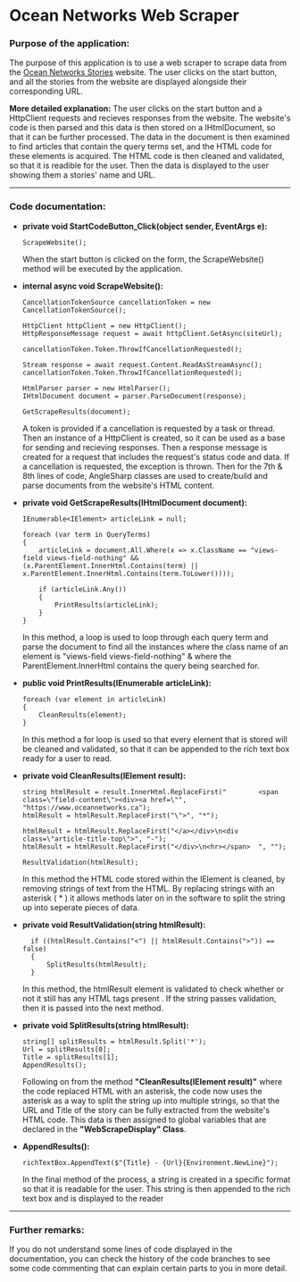 # Ocean Networks Web Scraper
### Purpose of the application:
The purpose of this application is to use a web scraper to scrape data from the [Ocean Networks Stories](https://www.oceannetworks.ca/news/stories) website. The user clicks on the start button, and all the stories from the website are displayed alongside their corresponding URL.

**More detailed explanation:**
The user clicks on the start button and a HttpClient requests and recieves responses from the website. The website's code is then parsed and this data is then stored on a IHtmlDocument, so that it can be further processed. The data in the document is then examined to find articles that contain the query terms set, and the HTML code for these elements is acquired. The HTML code is then cleaned and validated, so that it is readible for the user. Then the data is displayed to the user showing them a stories' name and URL.
____
### Code documentation:
* __private void StartCodeButton_Click(object sender, EventArgs e):__
	```
	ScrapeWebsite();
	```
	When the start button is clicked on the form, the ScrapeWebsite() method will be executed by the application.

* __internal async void ScrapeWebsite():__
	 ```
    CancellationTokenSource cancellationToken = new CancellationTokenSource();

	 HttpClient httpClient = new HttpClient();
     HttpResponseMessage request = await httpClient.GetAsync(siteUrl);

     cancellationToken.Token.ThrowIfCancellationRequested();

     Stream response = await request.Content.ReadAsStreamAsync();
     cancellationToken.Token.ThrowIfCancellationRequested();

     HtmlParser parser = new HtmlParser();
     IHtmlDocument document = parser.ParseDocument(response);

     GetScrapeResults(document);
	```
	A token is provided if a cancellation is requested by a task or thread. Then an instance of a HttpClient is created, so it can be used as a base for sending and recieving responses. Then a response message is created for a request that includes the request's status code and data.  If a cancellation is requested, the exception is thrown. Then for the 7th & 8th lines of code, AngleSharp classes are used to create/build and parse documents from the website's HTML content.

* __private void GetScrapeResults(IHtmlDocument document):__
	```
	IEnumerable<IElement> articleLink = null;
	
    foreach (var term in QueryTerms)
    {
        articleLink = document.All.Where(x => x.ClassName == "views-field views-field-nothing" && (x.ParentElement.InnerHtml.Contains(term) || x.ParentElement.InnerHtml.Contains(term.ToLower())));

        if (articleLink.Any())
        {
            PrintResults(articleLink);
        }
    }            
	```
	In this method, a loop is used to loop through each query term and parse the document to find all the instances where the class name of an element is "views-field views-field-nothing" & where the ParentElement.InnerHtml contains the query being searched for.

* __public void PrintResults(IEnumerable<IElement> articleLink):__
	```
	foreach (var element in articleLink)
	{
		CleanResults(element);
	}
	```
	In this method a for loop is used so that every element that is stored will be cleaned and validated, so that it can be appended to the rich text box ready for a user to read.

* __private void CleanResults(IElement result):__
	```
	string htmlResult = result.InnerHtml.ReplaceFirst("        <span class=\"field-content\"><div><a href=\"", "https://www.oceannetworks.ca");
	htmlResult = htmlResult.ReplaceFirst("\">", "*");
	
	htmlResult = htmlResult.ReplaceFirst("</a></div>\n<div class=\"article-title-top\">", "-");
	htmlResult = htmlResult.ReplaceFirst("</div>\n<hr></span>  ", "");

	ResultValidation(htmlResult);
	```
	In this method the HTML code stored within the IElement is cleaned, by removing strings of text from the HTML. By replacing strings with an asterisk ( * ) it allows methods later on in the software to split the string up into seperate pieces of data.
* __private void ResultValidation(string htmlResult):__
	```
	  if ((htmlResult.Contains("<") || htmlResult.Contains(">")) == false)
	  {
	      SplitResults(htmlResult);
	  }
	```
	In this method, the htmlResult element is validated to check whether or not it still has any HTML tags present . If the string passes validation, then it is passed into the next method.

* __private void SplitResults(string htmlResult):__ 
	```
	string[] splitResults = htmlResult.Split('*');
    Url = splitResults[0];
    Title = splitResults[1];
    AppendResults();
	```
	Following on from the method __"CleanResults(IElement result)"__ where the code replaced HTML with an asterisk, the code now uses the asterisk as a way to split the string up into multiple strings, so that the URL and Title of the story can be fully extracted from the website's HTML code. This data is then assigned to global variables that are declared in the **"WebScrapeDisplay" Class**.
* __AppendResults():__
	```
	richTextBox.AppendText($"{Title} - {Url}{Environment.NewLine}");
	```
	In the final method of the process, a string is created in a specific format so that it is readable for the user. This string is then appended to the rich text box and is displayed to the reader
____
### Further remarks:
If you do not understand some lines of code displayed in the documentation, you can check the history of the code branches to see some code commenting that can explain certain parts to you in more detail.
